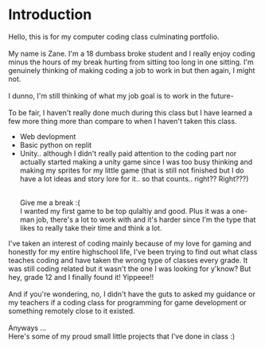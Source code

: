 <body>
	<h1>Introduction</h1>
  <p>Hello, this is for my computer coding class culminating portfolio.<br><br>
	  My name is Zane. I'm a 18 dumbass broke student and I really enjoy coding minus the hours of my break hurting from sitting too long in one sitting. I'm genuinely thinking of making coding a job to work in but then again, I might not.<br><br>
	  I dunno, I'm still thinking of what my job goal is to work in the future-<br><br>
	  To be fair, I haven't really done much during this class but I have learned a few more thing more than compare to when I haven't taken this class.<br>
		  <ul>
		  <li>Web devlopment</li> 
		  <li>Basic python on replit</li>
		  <li>Unity.. although I didn't really paid attention to the coding part nor actually started making a unity game since I was too busy thinking and making my sprites for my little game (that is still not finished but I do have a lot ideas and story lore for it.. so that counts.. right?? Right???)</li>
			  <p><br>Give me a break :(<br>I wanted my first game to be top qulaltiy and good. Plus it was a one-man job, there's a lot to work with and it's harder since I'm the type that likes to really take their time and think a lot.</p>
		  </ul>
	
I've taken an interest of coding mainly because of my love for gaming and honestly for my entire highschool life, I've been trying to find out what class teaches coding and have taken the wrong type of classes every grade. It was still coding related but it wasn't the one I was looking for y'know? But hey, grade 12 and I finally found it! Yippeee!!<br><br>
	  And if you're wondering, no, I didn't have the guts to asked my guidance or my teachers if a coding class for programming for game development or something remotely close to it existed.<br><br>
	  Anyways ...<br>
	  Here's some of my proud small little projects that I've done in class :)
  </p>
</body>
